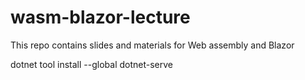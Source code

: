 # wasm-blazor-lecture
This repo contains slides and materials for Web assembly and Blazor


dotnet tool install --global dotnet-serve